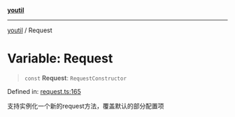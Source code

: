 [**youtil**](../README.md)

***

[youtil](../globals.md) / Request

# Variable: Request

> `const` **Request**: `RequestConstructor`

Defined in: [request.ts:165](https://github.com/sxei/youtil/blob/0789efb6304454ceafe2268d335875118354d3ab/src/request.ts#L165)

支持实例化一个新的request方法，覆盖默认的部分配置项

